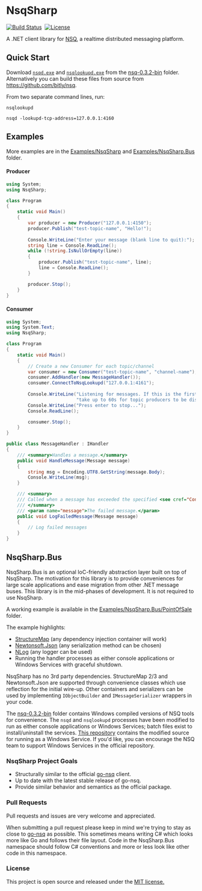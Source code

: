 NsqSharp
========

[![Build Status](https://travis-ci.org/judwhite/NsqSharp.svg?branch=master)](https://travis-ci.org/judwhite/NsqSharp)&nbsp;&nbsp;[![License](http://img.shields.io/:license-mit-blue.svg)](http://doge.mit-license.org)

A .NET client library for [NSQ](https://github.com/bitly/nsq), a realtime distributed messaging platform.

## Quick Start

Download [`nsqd.exe`](https://github.com/judwhite/NsqSharp/blob/master/nsq-0.3.2-bin/nsqd.exe) and [`nsqlookupd.exe`](https://github.com/judwhite/NsqSharp/blob/master/nsq-0.3.2-bin/nsqlookupd.exe) from the [nsq-0.3.2-bin](https://github.com/judwhite/NsqSharp/tree/master/nsq-0.3.2-bin) folder. Alternatively you can build these files from source from https://github.com/bitly/nsq.

From two separate command lines, run:
```
nsqlookupd

nsqd -lookupd-tcp-address=127.0.0.1:4160
```

## Examples

More examples are in the [Examples/NsqSharp](https://github.com/judwhite/NsqSharp/tree/master/Examples/NsqSharp) and [Examples/NsqSharp.Bus](https://github.com/judwhite/NsqSharp/tree/master/Examples/NsqSharp.Bus) folder.

#### Producer

```C#
using System;
using NsqSharp;

class Program
{
    static void Main()  
    {
        var producer = new Producer("127.0.0.1:4150");
        producer.Publish("test-topic-name", "Hello!");
    
        Console.WriteLine("Enter your message (blank line to quit):");
        string line = Console.ReadLine();
        while (!string.IsNullOrEmpty(line))
        {
            producer.Publish("test-topic-name", line);
            line = Console.ReadLine();
        }

        producer.Stop();
    }
}
```

#### Consumer

```C#
using System;
using System.Text;
using NsqSharp;

class Program
{
    static void Main()  
    {
        // Create a new Consumer for each topic/channel
        var consumer = new Consumer("test-topic-name", "channel-name");
        consumer.AddHandler(new MessageHandler());
        consumer.ConnectToNsqLookupd("127.0.0.1:4161");
    
        Console.WriteLine("Listening for messages. If this is the first execution, it could "
                          "take up to 60s for topic producers to be discovered.");
        Console.WriteLine("Press enter to stop...");
        Console.ReadLine();

        consumer.Stop();
    }
}

public class MessageHandler : IHandler
{
    /// <summary>Handles a message.</summary>
    public void HandleMessage(Message message)
    {
        string msg = Encoding.UTF8.GetString(message.Body);
        Console.WriteLine(msg);
    }

    /// <summary>
    /// Called when a message has exceeded the specified <see cref="Config.MaxAttempts"/>.
    /// </summary>
    /// <param name="message">The failed message.</param>
    public void LogFailedMessage(Message message)
    {
        // Log failed messages
    }
}
```

## NsqSharp.Bus

NsqSharp.Bus is an optional IoC-friendly abstraction layer built on top of NsqSharp. The motivation for this library is to provide conveniences for large scale applications and ease migration from other .NET message buses. This library is in the mid-phases of development. It is not required to use NsqSharp.

A working example is available in the [Examples/NsqSharp.Bus/PointOfSale](https://github.com/judwhite/NsqSharp/tree/master/Examples/NsqSharp.Bus/PointOfSale) folder.

The example highlights:
- [StructureMap](https://github.com/structuremap/structuremap) (any dependency injection container will work)
- [Newtonsoft.Json](https://github.com/JamesNK/Newtonsoft.Json) (any serialization method can be chosen)
- [NLog](https://github.com/NLog/NLog) (any logger can be used)
- Running the handler processes as either console applications or Windows Services with graceful shutdown.

NsqSharp has no 3rd party dependencies. StructureMap 2/3 and Newtonsoft.Json are supported through convenience classes which use reflection for the initial wire-up. Other containers and serializers can be used by implementing `IObjectBuilder` and `IMessageSerializer` wrappers in your code.

The [nsq-0.3.2-bin](https://github.com/judwhite/NsqSharp/tree/master/nsq-0.3.2-bin) folder contains Windows compiled versions of NSQ tools for convenience. The `nsqd` and `nsqlookupd` processes have been modified to run as either console applications or Windows Services; batch files exist to install/uninstall the services. [This repository](https://github.com/judwhite/nsq/tree/master/apps) contains the modified source for running as a Windows Service. If you'd like, you can encourage the NSQ team to support Windows Services in the official repository.

### NsqSharp Project Goals
- Structurally similar to the official [go-nsq](https://github.com/bitly/go-nsq) client.
- Up to date with the latest stable release of go-nsq.
- Provide similar behavior and semantics as the official package.

### Pull Requests

Pull requests and issues are very welcome and appreciated.

When submitting a pull request please keep in mind we're trying to stay as close to [go-nsq](https://github.com/bitly/go-nsq) as possible. This sometimes means writing C# which looks more like Go and follows their file layout. Code in the NsqSharp.Bus namespace should follow C# conventions and more or less look like other code in this namespace.

### License

This project is open source and released under the [MIT license.](LICENSE)
